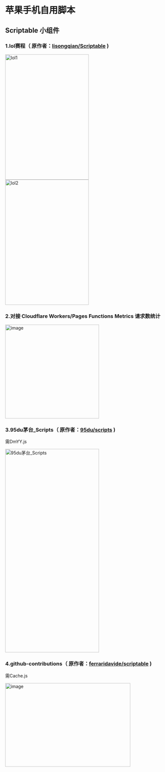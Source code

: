 # 苹果手机自用脚本
## Scriptable 小组件
### 1.lol赛程（ 原作者：[lisongqian/Scriptable](https://github.com/lisongqian/Scriptable) )

<img width="267" height="400" alt="lol1" src="https://github.com/user-attachments/assets/d6d122f9-e553-4ae3-aa95-de23dd99161d" />
<img width="267" height="400" alt="lol2" src="https://github.com/user-attachments/assets/90299ce4-75a4-4d32-99fd-b7704ab40a12" />

### 2.对接 Cloudflare Workers/Pages Functions Metrics 请求数统计 

<img width="300" height="300" alt="image" src="https://github.com/user-attachments/assets/eb19c3d0-2219-4216-aa36-a91c8a82b57b" />

### 3.95du茅台_Scripts（ 原作者：[95du/scripts](https://github.com/95du/scripts) )
需DmYY.js

<img width="300" height="650" alt="95du茅台_Scripts" src="https://github.com/user-attachments/assets/4587b9a0-6551-438a-8bbe-b8c9ea83c2b4" />

### 4.github-contributions（ 原作者：[ferraridavide/scriptable](https://github.com/ferraridavide/scriptable) )
需Cache.js

<img width="400" height="267" alt="image" src="https://github.com/user-attachments/assets/386b876c-5c7d-4c5b-b066-f04e2b9bf16c" />

